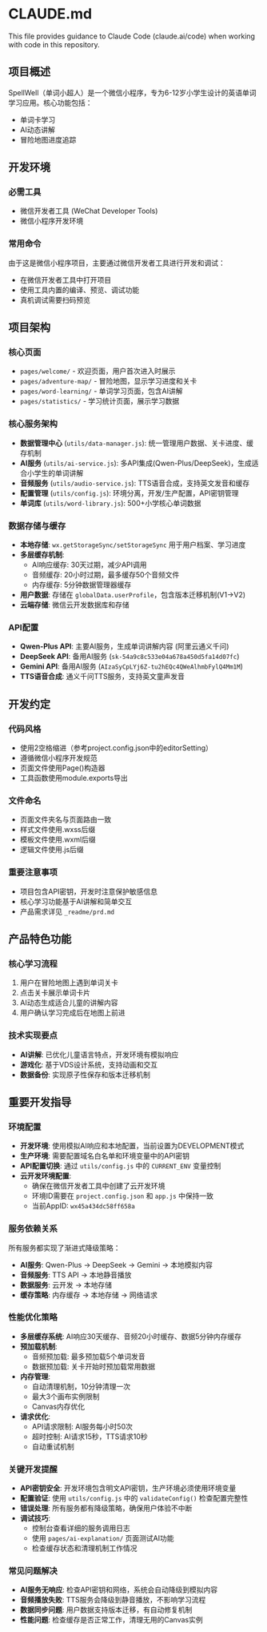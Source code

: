# CLAUDE.md

This file provides guidance to Claude Code (claude.ai/code) when working with code in this repository.

## 项目概述

SpellWell（单词小超人）是一个微信小程序，专为6-12岁小学生设计的英语单词学习应用。核心功能包括：
- 单词卡学习
- AI动态讲解
- 冒险地图进度追踪

## 开发环境

### 必需工具
- 微信开发者工具 (WeChat Developer Tools)
- 微信小程序开发环境

### 常用命令
由于这是微信小程序项目，主要通过微信开发者工具进行开发和调试：
- 在微信开发者工具中打开项目
- 使用工具内置的编译、预览、调试功能
- 真机调试需要扫码预览



## 项目架构

### 核心页面
- `pages/welcome/` - 欢迎页面，用户首次进入时展示
- `pages/adventure-map/` - 冒险地图，显示学习进度和关卡
- `pages/word-learning/` - 单词学习页面，包含AI讲解
- `pages/statistics/` - 学习统计页面，展示学习数据

### 核心服务架构
- **数据管理中心** (`utils/data-manager.js`): 统一管理用户数据、关卡进度、缓存机制
- **AI服务** (`utils/ai-service.js`): 多API集成(Qwen-Plus/DeepSeek)，生成适合小学生的单词讲解
- **音频服务** (`utils/audio-service.js`): TTS语音合成，支持英文发音和缓存
- **配置管理** (`utils/config.js`): 环境分离，开发/生产配置，API密钥管理
- **单词库** (`utils/word-library.js`): 500+小学核心单词数据

### 数据存储与缓存
- **本地存储**: `wx.getStorageSync/setStorageSync` 用于用户档案、学习进度
- **多层缓存机制**: 
  - AI响应缓存: 30天过期，减少API调用
  - 音频缓存: 20小时过期，最多缓存50个音频文件
  - 内存缓存: 5分钟数据管理器缓存
- **用户数据**: 存储在 `globalData.userProfile`，包含版本迁移机制(V1→V2)
- **云端存储**: 微信云开发数据库和存储

### API配置
- **Qwen-Plus API**: 主要AI服务，生成单词讲解内容 (阿里云通义千问)
- **DeepSeek API**: 备用AI服务 (`sk-54a9c8c533e04a678a450d5fa14d07fc`)
- **Gemini API**: 备用AI服务 (`AIzaSyCpLYj6Z-tu2hEQc4QWeAlhmbFylQ4Mm1M`)
- **TTS语音合成**: 通义千问TTS服务，支持英文童声发音

## 开发约定

### 代码风格
- 使用2空格缩进（参考project.config.json中的editorSetting）
- 遵循微信小程序开发规范
- 页面文件使用Page()构造器
- 工具函数使用module.exports导出

### 文件命名
- 页面文件夹名与页面路由一致
- 样式文件使用.wxss后缀
- 模板文件使用.wxml后缀
- 逻辑文件使用.js后缀

### 重要注意事项
- 项目包含API密钥，开发时注意保护敏感信息
- 核心学习功能基于AI讲解和简单交互
- 产品需求详见 `_readme/prd.md`

## 产品特色功能

### 核心学习流程
1. 用户在冒险地图上遇到单词关卡
2. 点击关卡展示单词卡片
3. AI动态生成适合儿童的讲解内容
4. 用户确认学习完成后在地图上前进

### 技术实现要点
- **AI讲解**: 已优化儿童语言特点，开发环境有模拟响应
- **游戏化**: 基于VDS设计系统，支持动画和交互
- **数据备份**: 实现原子性保存和版本迁移机制

## 重要开发指导

### 环境配置
- **开发环境**: 使用模拟AI响应和本地配置，当前设置为DEVELOPMENT模式
- **生产环境**: 需要配置域名白名单和环境变量中的API密钥
- **API配置切换**: 通过 `utils/config.js` 中的 `CURRENT_ENV` 变量控制
- **云开发环境配置**:
  - 确保在微信开发者工具中创建了云开发环境
  - 环境ID需要在 `project.config.json` 和 `app.js` 中保持一致
  - 当前AppID: `wx45a434dc58ff658a`

### 服务依赖关系
所有服务都实现了渐进式降级策略：
- **AI服务**: Qwen-Plus → DeepSeek → Gemini → 本地模拟内容
- **音频服务**: TTS API → 本地静音播放
- **数据服务**: 云开发 → 本地存储
- **缓存策略**: 内存缓存 → 本地存储 → 网络请求


### 性能优化策略
- **多层缓存系统**: AI响应30天缓存、音频20小时缓存、数据5分钟内存缓存
- **预加载机制**: 
  - 音频预加载: 最多预加载5个单词发音
  - 数据预加载: 关卡开始时预加载常用数据
- **内存管理**: 
  - 自动清理机制，10分钟清理一次
  - 最大3个画布实例限制
  - Canvas内存优化
- **请求优化**: 
  - API请求限制: AI服务每小时50次
  - 超时控制: AI请求15秒，TTS请求10秒
  - 自动重试机制

### 关键开发提醒
- **API密钥安全**: 开发环境包含明文API密钥，生产环境必须使用环境变量
- **配置验证**: 使用 `utils/config.js` 中的 `validateConfig()` 检查配置完整性
- **错误处理**: 所有服务都有降级策略，确保用户体验不中断
- **调试技巧**: 
  - 控制台查看详细的服务调用日志
  - 使用 `pages/ai-explanation/` 页面测试AI功能
  - 检查缓存状态和清理机制工作情况

### 常见问题解决
- **AI服务无响应**: 检查API密钥和网络，系统会自动降级到模拟内容
- **音频播放失败**: TTS服务会降级到静音播放，不影响学习流程
- **数据同步问题**: 用户数据支持版本迁移，有自动修复机制
- **性能问题**: 检查缓存是否正常工作，清理无用的Canvas实例